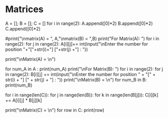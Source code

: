 # Matrices
A = []; B = []; C = []
for i in range(2):
    A.append([0]*2)
    B.append([0]*2)
    C.append([0]*2)


#print("\nmatrix(A) = ", A,"\nmatrix(B) = ",B)
print("For Matrix(A): ")
for i in range(2):
    for j in range(2):
        A[i][j]+= int(input("\nEnter the number for position "+"["+str(i)+"] ["+str(j) +"] : "))

print("\nMatrix(A) = \n")

for num_A in A :
    print(num_A)
print("\nFor Matrix(B): ")
for i in range(2):
    for j in range(2):
        B[i][j] += int(input("\nEnter the number for position " + "[" + str(i) + "] [" + str(j) + "] : "))
print("\nMatrix(B) = \n")
for num_B in B:
    print(num_B)

for i in range(len(C)):
    for j in range(len(B)):
        for k in range(len(B[j])):
            C[i][k] += A[i][j] * B[j][k]

print("\nMatrix(C) = \n")
for row in C:
    print(row)





